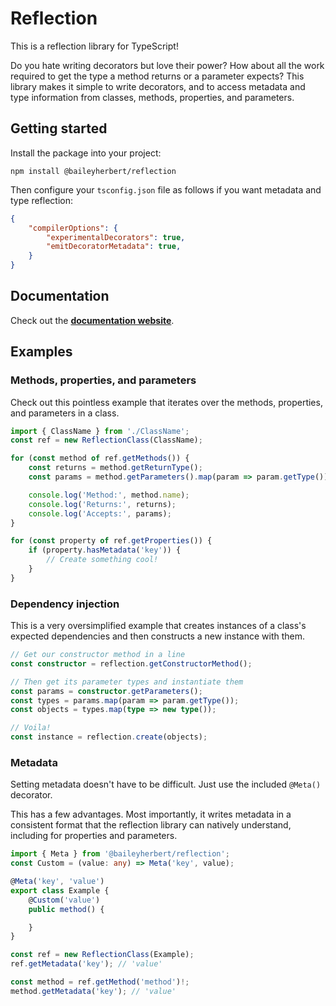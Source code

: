 # Reflection

This is a reflection library for TypeScript!

Do you hate writing decorators but love their power? How about all the work required to get the type a method returns
or a parameter expects? This library makes it simple to write decorators, and to access metadata and type information
from classes, methods, properties, and parameters.

## Getting started

Install the package into your project:

```plain
npm install @baileyherbert/reflection
```

Then configure your `tsconfig.json` file as follows if you want metadata and type reflection:

```json
{
    "compilerOptions": {
        "experimentalDecorators": true,
        "emitDecoratorMetadata": true,
    }
}
```

## Documentation

Check out the **[documentation website](https://docs.bailey.sh/reflection/latest/)**.

## Examples

### Methods, properties, and parameters

Check out this pointless example that iterates over the methods, properties, and parameters in a class.

```ts
import { ClassName } from './ClassName';
const ref = new ReflectionClass(ClassName);

for (const method of ref.getMethods()) {
    const returns = method.getReturnType();
    const params = method.getParameters().map(param => param.getType());

    console.log('Method:', method.name);
    console.log('Returns:', returns);
    console.log('Accepts:', params);
}

for (const property of ref.getProperties()) {
    if (property.hasMetadata('key')) {
        // Create something cool!
    }
}
```

### Dependency injection

This is a very oversimplified example that creates instances of a class's expected dependencies and then constructs a
new instance with them.


```ts
// Get our constructor method in a line
const constructor = reflection.getConstructorMethod();

// Then get its parameter types and instantiate them
const params = constructor.getParameters();
const types = params.map(param => param.getType());
const objects = types.map(type => new type());

// Voila!
const instance = reflection.create(objects);
```

### Metadata

Setting metadata doesn't have to be difficult. Just use the included `@Meta()` decorator.

This has a few advantages. Most importantly, it writes metadata in a consistent format that the reflection library can
natively understand, including for properties and parameters.

```ts
import { Meta } from '@baileyherbert/reflection';
const Custom = (value: any) => Meta('key', value);

@Meta('key', 'value')
export class Example {
    @Custom('value')
    public method() {

    }
}
```

```ts
const ref = new ReflectionClass(Example);
ref.getMetadata('key'); // 'value'

const method = ref.getMethod('method')!;
method.getMetadata('key'); // 'value'
```
